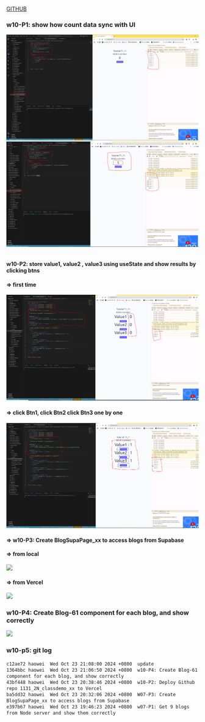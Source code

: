 [GITHUB](https://github.com/haowei212410061/1131-wp1-demo-61)

### w10-P1: show how count data sync with UI

![](w10-p1-1.png)
![](w10-p1-2.png)

```

```

#### w10-P2: store value1, value2 , value3 using useState and show results by clicking btns

#### => first time

![](w10-p2-1.png)

#### => click Btn1, click Btn2 click Btn3 one by one

![](w10-p2-2.png)

#### => w10-P3: Create BlogSupaPage_xx to access blogs from Supabase

#### => from local

![](w10-p3-1.png)

#### => from Vercel

![](w10-p3-2.png)

### w10-P4: Create Blog-61 component for each blog, and show correctly

![](w10-p4.png)

### w10-p5: git log

```
c12ae72 haowei  Wed Oct 23 21:08:00 2024 +0800  update
1364bbc haowei  Wed Oct 23 21:06:50 2024 +0800  w10-P4: Create Blog-61 component for each blog, and show correctly
43bf448 haowei  Wed Oct 23 20:38:46 2024 +0800  w10-P2: Deploy Github repo 1131_2N_classdemo_xx to Vercel
ba5dd32 haowei  Wed Oct 23 20:32:06 2024 +0800  W07-P3: Create BlogSupaPage_xx to access blogs from Supabase
e397b67 haowei  Wed Oct 23 19:46:23 2024 +0800  w07-P1: Get 9 blogs from Node server and show them correctly
```
